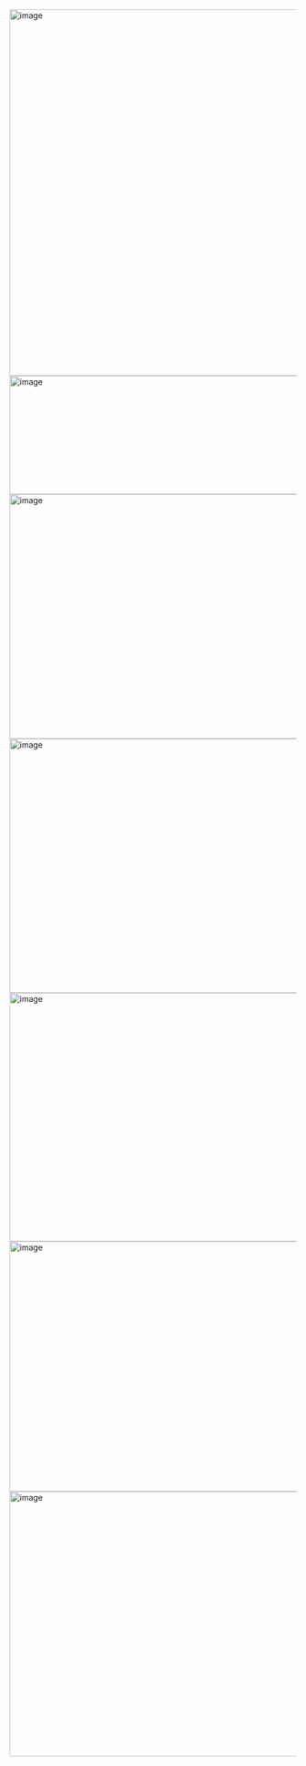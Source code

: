 <img width="1366" height="643" alt="image" src="https://github.com/user-attachments/assets/09911863-da49-47e0-a8c2-205de998418c" />
<img width="1366" height="208" alt="image" src="https://github.com/user-attachments/assets/d52cb373-1e1e-4c73-bc37-b12ceb55d5b6" />
<img width="1366" height="429" alt="image" src="https://github.com/user-attachments/assets/8066cf7c-e045-404b-a94c-903ab8569bc6" />
<img width="1366" height="446" alt="image" src="https://github.com/user-attachments/assets/0575b636-76c2-4267-b384-f15b829e3287" />
<img width="1366" height="436" alt="image" src="https://github.com/user-attachments/assets/a9175008-8ad7-428e-852f-2ae00e76208b" />
<img width="1366" height="439" alt="image" src="https://github.com/user-attachments/assets/61e08ca0-6f7b-42db-ad10-87faee81472d" />
<img width="1366" height="465" alt="image" src="https://github.com/user-attachments/assets/4172490b-56bd-4421-a012-1790e0af59ad" />
